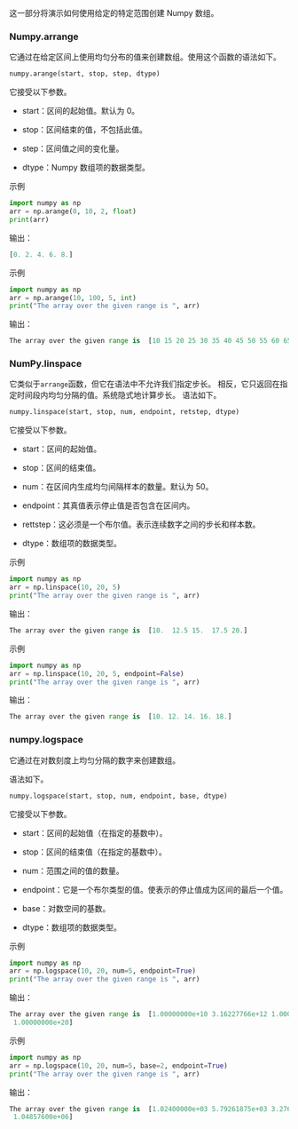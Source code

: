这一部分将演示如何使用给定的特定范围创建 Numpy 数组。
### Numpy.arrange
它通过在给定区间上使用均匀分布的值来创建数组。使用这个函数的语法如下。
```python
numpy.arange(start, stop, step, dtype)
```
它接受以下参数。

- start：区间的起始值。默认为 0。

- stop：区间结束的值，不包括此值。

- step：区间值之间的变化量。

- dtype：Numpy 数组项的数据类型。

示例
```python
import numpy as np
arr = np.arange(0, 10, 2, float)
print(arr)
```
输出：
```python
[0. 2. 4. 6. 8.]
```

示例
```python
import numpy as np
arr = np.arange(10, 100, 5, int)
print("The array over the given range is ", arr)
```
输出：
```python
The array over the given range is  [10 15 20 25 30 35 40 45 50 55 60 65 70 75 80 85 90 95]
```

### NumPy.linspace
它类似于`arrange`函数，但它在语法中不允许我们指定步长。
相反，它只返回在指定时间段内均匀分隔的值。系统隐式地计算步长。
语法如下。
```python
numpy.linspace(start, stop, num, endpoint, retstep, dtype)
```
它接受以下参数。

- start：区间的起始值。

- stop：区间的结束值。

- num：在区间内生成均匀间隔样本的数量。默认为 50。

- endpoint：其真值表示停止值是否包含在区间内。

- rettstep：这必须是一个布尔值。表示连续数字之间的步长和样本数。

- dtype：数组项的数据类型。

示例
```python
import numpy as np
arr = np.linspace(10, 20, 5)
print("The array over the given range is ", arr)
```
输出：
```python
The array over the given range is  [10.  12.5 15.  17.5 20.]
```
示例
```python
import numpy as np
arr = np.linspace(10, 20, 5, endpoint=False)
print("The array over the given range is ", arr)
```
输出：
```python
The array over the given range is  [10. 12. 14. 16. 18.]
```

### numpy.logspace
它通过在对数刻度上均匀分隔的数字来创建数组。

语法如下。
```python
numpy.logspace(start, stop, num, endpoint, base, dtype)
```
它接受以下参数。

- start：区间的起始值（在指定的基数中）。

- stop：区间的结束值（在指定的基数中）。

- num：范围之间的值的数量。

- endpoint：它是一个布尔类型的值。使表示的停止值成为区间的最后一个值。

- base：对数空间的基数。

- dtype：数组项的数据类型。

示例
```python
import numpy as np
arr = np.logspace(10, 20, num=5, endpoint=True)
print("The array over the given range is ", arr)
```
输出：
```python
The array over the given range is  [1.00000000e+10 3.16227766e+12 1.00000000e+15 3.16227766e+17
 1.00000000e+20]
```
示例
```python
import numpy as np
arr = np.logspace(10, 20, num=5, base=2, endpoint=True)
print("The array over the given range is ", arr)
```
输出：
```python
The array over the given range is  [1.02400000e+03 5.79261875e+03 3.27680000e+04 1.85363800e+05
 1.04857600e+06]
```
